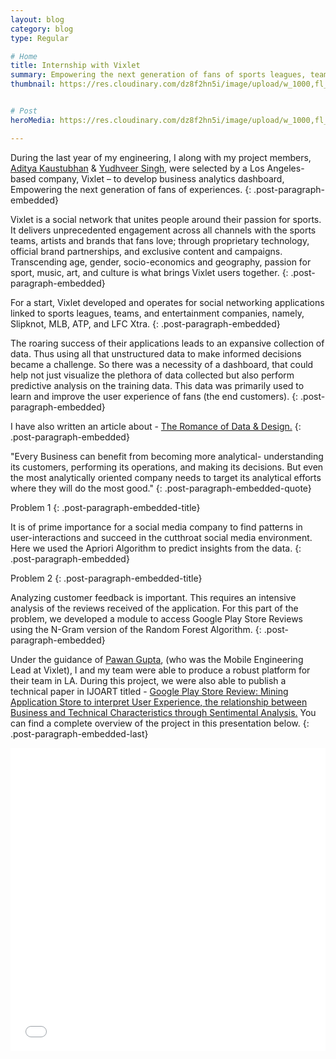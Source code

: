 ```yaml
---
layout: blog
category: blog
type: Regular

# Home
title: Internship with Vixlet
summary: Empowering the next generation of fans of sports leagues, teams, and entertainment companies
thumbnail: https://res.cloudinary.com/dz8f2hn5i/image/upload/w_1000,fl_progressive/v1582745755/Vixlet/Vixlet_-_Thumbnail_r2ffii.png


# Post
heroMedia: https://res.cloudinary.com/dz8f2hn5i/image/upload/w_1000,fl_progressive/v1582745756/Vixlet/Vixlet_uq3xt5.png

---
```


During the last year of my engineering, I along with my project members, <a href="https://www.linkedin.com/in/adityakaustubhan/" target="_blank">Aditya Kaustubhan</a> & <a href="https://www.linkedin.com/in/yudhveer-singh/" target="_blank">Yudhveer Singh</a>, were selected by a Los Angeles-based company, Vixlet – to develop business analytics dashboard, Empowering the next generation of fans of experiences.
{: .post-paragraph-embedded}





Vixlet is a social network that unites people around their passion for sports. It delivers unprecedented engagement across all channels with the sports teams, artists and brands that fans love; through proprietary technology, official brand partnerships, and exclusive content and campaigns. Transcending age, gender, socio-economics and geography, passion for sport, music, art, and culture is what brings Vixlet users together.
{: .post-paragraph-embedded}

For a start, Vixlet developed and operates for social networking applications linked to sports leagues, teams, and entertainment companies, namely, Slipknot, MLB, ATP, and LFC Xtra.
{: .post-paragraph-embedded}

The roaring success of their applications leads to an expansive collection of data. Thus using all that unstructured data to make informed decisions became a challenge. So there was a necessity of a dashboard, that could help not just visualize the plethora of data collected but also perform predictive analysis on the training data. This data was primarily used to learn and improve the user experience of fans (the end customers). 
{: .post-paragraph-embedded}

I have also written an article about - <a href="https://medium.com/@syskaul/the-romance-of-data-and-design-ca203e87478a" target="_blank">The Romance of Data & Design.</a>
{: .post-paragraph-embedded}




"Every Business can benefit from becoming more analytical- understanding its customers, performing its operations, and making its decisions. But even the most analytically oriented company needs to target its analytical efforts where they will do the most good."
{: .post-paragraph-embedded-quote}


Problem 1
{: .post-paragraph-embedded-title}

It is of prime importance for a social media company to find patterns in user-interactions and succeed in the cutthroat social media environment. Here we used the Apriori Algorithm to predict insights from the data.
{: .post-paragraph-embedded}

Problem 2
{: .post-paragraph-embedded-title}

Analyzing customer feedback is important. This requires an intensive analysis of the reviews received of the application. For this part of the problem, we developed a module to access Google Play Store Reviews using the N-Gram version of the Random Forest Algorithm.
{: .post-paragraph-embedded}

Under the guidance of <a href="https://www.linkedin.com/in/pguptasloan/" target="_blank">Pawan Gupta</a>, (who was the Mobile Engineering Lead at Vixlet), I and my team were able to produce a robust platform for their team in LA. During this project, we were also able to publish a technical paper in IJOART titled - <a href="../files/paper.pdf" target="_blank" alt="International Journal of Advancements in Research & Technology – Google Play Store Review: Mining Application Store to interpret User Experience, the relationship between Business and Technical Characteristics through Sentimental Analysis">Google Play Store Review: Mining Application Store to interpret User Experience, the relationship between Business and Technical Characteristics through Sentimental Analysis.</a> You can find a complete overview of the project in this presentation below.
{: .post-paragraph-embedded-last}



<div class="post-embed">
<iframe src="//www.slideshare.net/slideshow/embed_code/key/wks80e1vxjyOX3" width="595" height="485" frameborder="0" marginwidth="0" marginheight="0" scrolling="no" style="margin-bottom:5px; max-width: 100%;" allowfullscreen> </iframe> <div style="margin-bottom:5px"> <strong> <a href="//www.slideshare.net/eshaankaul29/vixlet-review" title="Vixlet Review" target="_blank"></a> </strong><strong><a href="https://www.slideshare.net/eshaankaul29" target="_blank"></a></strong> </div>
</div>


